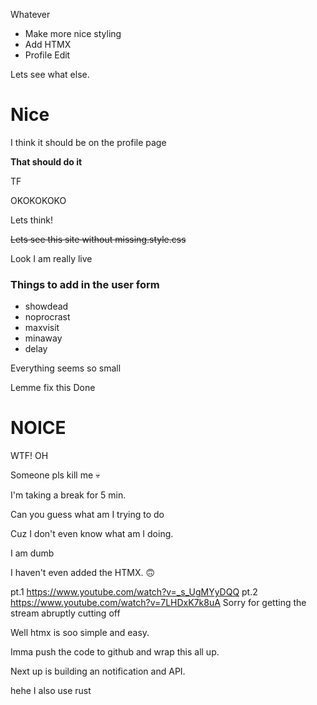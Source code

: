 Whatever

 - Make more nice styling
 - Add HTMX
 - Profile Edit

Lets see what else.


# Nice


I think it should be on the profile page


**That should do it**


TF



OKOKOKOKO

Lets think!


~~Lets see this site without missing.style.css~~


Look I am really live



### Things to add in the user form
 - showdead
 - noprocrast
 - maxvisit
 - minaway
 - delay

Everything seems so small


Lemme fix this
Done

# NOICE


WTF!
OH

Someone pls kill me 💀











I'm taking a break for 5 min.

Can you guess what am I trying to do

Cuz I don't even know what am I doing.


I am dumb

I haven't even added the HTMX.
🙃

pt.1 https://www.youtube.com/watch?v=_s_UgMYyDQQ
pt.2 https://www.youtube.com/watch?v=7LHDxK7k8uA
Sorry for getting the stream abruptly cutting off 


Well htmx is soo simple and easy.

Imma push the code to github and wrap this all up.


Next up is building an notification and API.

hehe I also use rust
